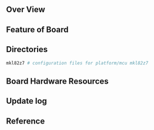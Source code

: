 ## Over View

## Feature of Board

## Directories

```sh
mkl82z7 # configuration files for platform/mcu mkl82z7
```

## Board Hardware Resources

## Update log

## Reference
